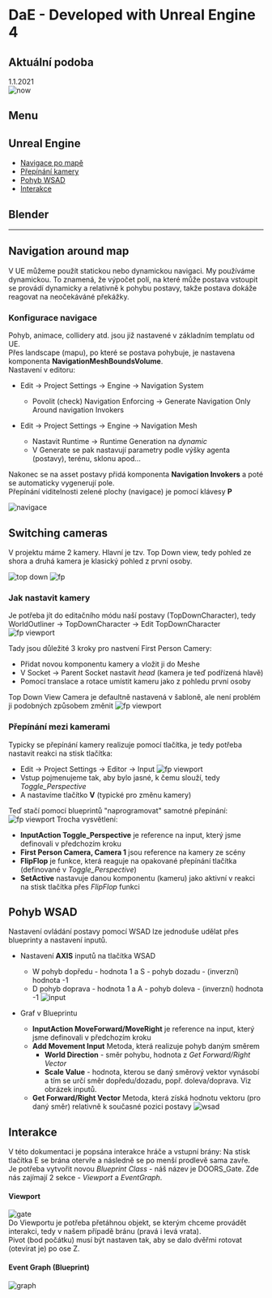 ﻿# DaE - Developed with Unreal Engine 4
 
## Aktuální podoba
 1.1.2021<br/>
 ![now](https://github.com/EvaKozakova26/DaE/blob/dev/resources/now.PNG "Now")

 
## Menu
 ## Unreal Engine
 - [Navigace po mapě](#navigation-around-map)
 - [Přepínání kamery](#switching-cameras)
 - [Pohyb WSAD](#pohyb-wsad)
 - [Interakce](#interakce)
 ## Blender


---
## Navigation around map

V UE můžeme použít statickou nebo dynamickou navigaci. My používáme dynamickou. To znamená, že výpočet polí, na které může postava vstoupit se provádí dynamicky a relativně k pohybu postavy, takže postava dokáže reagovat na neočekáváné překážky.
### Konfigurace navigace
Pohyb, animace, collidery atd. jsou již nastavené v základním templatu od UE.<br/>
Přes landscape (mapu), po které se postava pohybuje, je nastavena komponenta **NavigationMeshBoundsVolume**.</br>
Nastavení v editoru:
  * Edit -> Project Settings -> Engine -> Navigation System
    * Povolit (check) Navigation Enforcing -> Generate Navigation Only Around navigation Invokers
    
  * Edit -> Project Settings -> Engine -> Navigation Mesh
    * Nastavit Runtime -> Runtime Generation na *dynamic*
    * V Generate se pak nastavují parametry podle výšky agenta (postavy), terénu, sklonu apod...
    
Nakonec se na asset postavy přidá komponenta **Navigation Invokers** a poté se automaticky vygenerují pole. </b>    
Přepínání viditelnosti zelené plochy (navigace) je pomocí klávesy **P**</b>

![navigace](https://github.com/EvaKozakova26/DaE/blob/dev/resources/ue_nav.PNG "Vygenerovaná Navigace")

## Switching cameras
V projektu máme 2 kamery. Hlavní je tzv. Top Down view, tedy pohled ze shora a druhá kamera je klasický pohled z první osoby.

![top down](https://github.com/EvaKozakova26/DaE/blob/dev/resources/top_down_view.PNG "Top Down View")
![fp](https://github.com/EvaKozakova26/DaE/blob/dev/resources/fp_view.PNG "First Person View")

### Jak nastavit kamery
Je potřeba jít do editačního módu naší postavy (TopDownCharacter), tedy WorldOutliner -> TopDownCharacter -> Edit TopDownCharacter</b>
![fp viewport](https://github.com/EvaKozakova26/DaE/blob/dev/resources/fps_viewport.PNG "Edit camera")

Tady jsou důležité 3 kroky pro nastvení First Person Camery:
 * Přidat novou komponentu kamery a vložit ji do Meshe
 * V Socket -> Parent Socket nastavit *head* (kamera je teď podřízená hlavě)
 * Pomocí translace a rotace umístit kameru jako z pohledu první osoby
 
Top Down View Camera je defaultně nastavená v šabloně, ale není problém ji podobných způsobem změnit
![fp viewport](https://github.com/EvaKozakova26/DaE/blob/dev/resources/all_cameras.PNG "Edit camera")

### Přepínání mezi kamerami
Typicky se přepínání kamery realizuje pomocí tlačítka, je tedy potřeba nastavit reakci na stisk tlačítka:
 * Edit -> Project Settings -> Editor -> Input
![fp viewport](https://github.com/EvaKozakova26/DaE/blob/dev/resources/inputs.PNG "Toggle camera inputs")
 * Vstup pojmenujeme tak, aby bylo jasné, k čemu slouží, tedy *Toggle_Perspective*
 * A nastavíme tlačítko **V** (typické pro změnu kamery)
 
Teď stačí pomocí blueprintů "naprogramovat" samotné přepínání:
![fp viewport](https://github.com/EvaKozakova26/DaE/blob/dev/resources/switch_cameras_bp.PNG "Switching cameras blueprints")
Trocha vysvětlení:</b>
 * **InputAction Toggle_Perspective** je reference na input, který jsme definovali v předchozím kroku
 * **First Person Camera, Camera 1** jsou reference na kamery ze scény
 * **FlipFlop** je funkce, která reaguje na opakované přepínání tlačítka (definované v *Toggle_Perspective*)
 * **SetActive** nastavuje danou komponentu (kameru) jako aktivní v reakci na stisk tlačítka přes *FlipFlop* funkci 

## Pohyb WSAD
Nastavení ovládání postavy pomocí WSAD lze jednoduše udělat přes blueprinty a nastavení inputů.</b>
* Nastavení **AXIS** inputů na tlačítka WSAD
  * W pohyb dopředu - hodnota 1 a S - pohyb dozadu - (inverzní) hodnota -1
  * D pohyb doprava - hodnota 1 a A - pohyb doleva - (inverzní) hodnota -1
 ![input](https://github.com/EvaKozakova26/DaE/blob/dev/resources/inputs.PNG "inputs")

* Graf v Blueprintu
  * **InputAction MoveForward/MoveRight** je reference na input, který jsme definovali v předchozím kroku
  * **Add Movement Input** Metoda, která realizuje pohyb daným směrem
    * **World Direction** - směr pohybu, hodnota z *Get Forward/Right Vector*
    * **Scale Value** - hodnota, kterou se daný směrový vektor vynásobí a tím se určí směr dopředu/dozadu, popř. doleva/doprava. Viz obrázek inputů.
  * **Get Forward/Right Vector** Metoda, která získá hodnotu vektoru (pro daný směr) relativně k současné pozici postavy
   ![wsad](https://github.com/EvaKozakova26/DaE/blob/dev/resources/wasd.PNG "wsad blueprints")
   
## Interakce
V této dokumentaci je popsána interakce hráče a vstupní brány: Na stisk tlačítka E se brána otervře a následně se po menší prodlevě sama zavře.<br/>
Je potřeba vytvořit novou *Blueprint Class* - náš název je DOORS_Gate. Zde nás zajímají 2 sekce - *Viewport* a *EventGraph*.
#### Viewport
![gate](https://github.com/EvaKozakova26/DaE/blob/dev/resources/gate_viewport.PNG "gate viewport") <br/>
Do Viewportu je potřeba přetáhnou objekt, se kterým chceme provádět interakci, tedy v našem případě bránu (pravá i levá vrata).<br/>
Pivot (bod počátku) musí být nastaven tak, aby se dalo dvěřmi rotovat (otevírat je) po ose Z.<br/>

#### Event Graph (Blueprint)
![graph](https://github.com/EvaKozakova26/DaE/blob/dev/resources/gate_bp.PNG "gate viewport") <br/>









  



 



 
